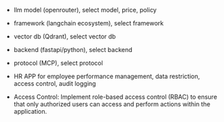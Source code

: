 - llm model (openrouter), select model, price, policy
- framework (langchain ecosystem), select framework
- vector db (Qdrant), select vector db
- backend (fastapi/python), select backend
- protocol (MCP), select protocol


- HR APP for employee performance management, data restriction, access control, audit logging
- Access Control: Implement role-based access control (RBAC) to ensure that only authorized users can access and perform actions within the application.

